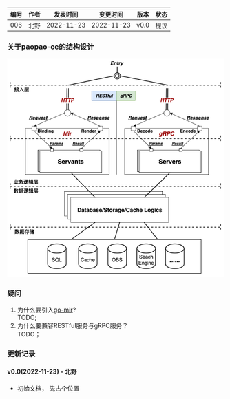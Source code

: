 | 编号 | 作者 | 发表时间 | 变更时间 | 版本 | 状态 |
| ----- | ----- | ----- | ----- | ----- | ----- |
| 006| 北野 | 2022-11-23 | 2022-11-23 | v0.0 | 提议 |

### 关于paopao-ce的结构设计
![](.assets/06-01.png)

### 疑问

1. 为什么要引入[go-mir](https://github.com/alimy/mir)?    
TODO;   
1. 为什么要兼容RESTful服务与gRPC服务？      
TODO；   

### 更新记录
#### v0.0(2022-11-23) - 北野
* 初始文档， 先占个位置